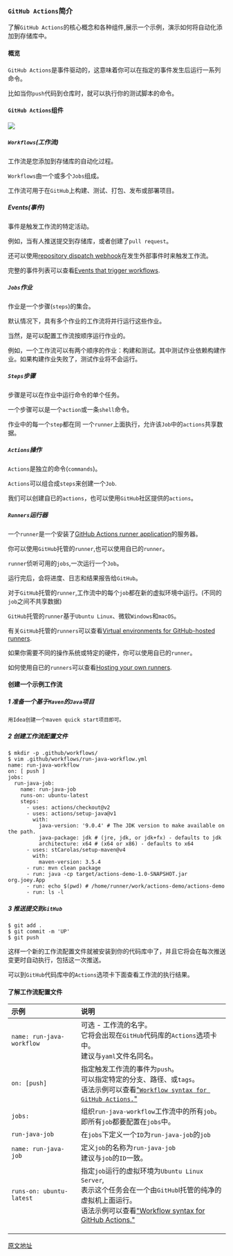 ### `GitHub Actions`简介

了解`GitHub Actions`的核心概念和各种组件,展示一个示例，演示如何将自动化添加到存储库中。

#### 概览

`GitHub Actions`是事件驱动的，这意味着你可以在指定的事件发生后运行一系列命令。

比如当你`push`代码到仓库时，就可以执行你的测试脚本的命令。

#### `GitHub Actions`组件

![](https://docs.github.com/assets/images/help/images/overview-actions-design.png)

##### `Workflows`(工作流)

工作流是您添加到存储库的自动化过程。

`Workflows`由一个或多个`Jobs`组成。

工作流可用于在`GitHub`上构建、测试、打包、发布或部署项目。

##### Events(事件)

事件是触发工作流的特定活动。

例如，当有人推送提交到存储库，或者创建了`pull request`。

还可以使用[repository dispatch webhook](https://docs.github.com/en/free-pro-team@latest/rest/reference/repos#create-a-repository-dispatch-event)在发生外部事件时来触发工作流。

完整的事件列表可以查看[Events that trigger workflows](https://docs.github.com/en/free-pro-team@latest/actions/reference/events-that-trigger-workflows).

##### `Jobs`作业

作业是一个步骤(`steps`)的集合。

默认情况下，具有多个作业的工作流将并行运行这些作业。

当然，是可以配置工作流按顺序运行作业的。

例如，一个工作流可以有两个顺序的作业：构建和测试。其中测试作业依赖构建作业。如果构建作业失败了，测试作业将不会运行。

##### `Steps`步骤

步骤是可以在作业中运行命令的单个任务。

一个步骤可以是一个`action`或一条`shell`命令。

作业中的每一个`step`都在同 一个`runner`上面执行，允许该`Job`中的`actions`共享数据。

##### `Actions`操作

`Actions`是独立的命令(`commands`)。

`Actions`可以组合成`steps`来创建一个`Job`.

我们可以创建自已的`actions`，也可以使用`GitHub`社区提供的`actions`。

##### `Runners`运行器

一个`runner`是一个安装了[GitHub Actions runner application](https://github.com/actions/runner)的服务器。

你可以使用`GitHub`托管的`runner`,也可以使用自已的`runner`。

`runner`侦听可用的`jobs`,一次运行一个`Job`。

运行完后，会将进度、日志和结果报告给`GitHub`。

对于`GitHub`托管的`runner`,工作流中的每个`job`都在新的虚拟环境中运行。(不同的`job`之间不共享数据)

`GitHub`托管的`runner`基于`Ubuntu Linux`、微软`Windows`和`macOS`。

有关`GitHub`托管的`runners`可以查看[Virtual environments for GitHub-hosted runners](https://docs.github.com/en/free-pro-team@latest/actions/reference/virtual-environments-for-github-hosted-runners).

如果你需要不同的操作系统或特定的硬件，你可以使用自已的`runner`。

如何使用自已的`runners`可以查看[Hosting your own runners](https://docs.github.com/en/free-pro-team@latest/actions/hosting-your-own-runners).



#### 创建一个示例工作流

##### 1 准备一个基于`Maven`的`Java`项目

```
用Idea创建一个maven quick start项目即可。
```

##### 2 创建工作流配置文件

```shell
$ mkdir -p .github/workflows/
$ vim .github/workflows/run-java-workflow.yml
name: run-java-workflow
on: [ push ]
jobs:
  run-java-job:
    name: run-java-job
    runs-on: ubuntu-latest
    steps:
      - uses: actions/checkout@v2
      - uses: actions/setup-java@v1
        with:
          java-version: '9.0.4' # The JDK version to make available on the path.
          java-package: jdk # (jre, jdk, or jdk+fx) - defaults to jdk
          architecture: x64 # (x64 or x86) - defaults to x64
      - uses: stCarolas/setup-maven@v4
        with:
          maven-version: 3.5.4
      - run: mvn clean package
      - run: java -cp target/actions-demo-1.0-SNAPSHOT.jar org.joey.App
      - run: echo $(pwd) # /home/runner/work/actions-demo/actions-demo
      - run: ls -l
```

##### 3 推送提交到`GitHub`

```shell
$ git add .
$ git commit -m 'UP'
$ git push
```

这样一个新的工作流配置文件就被安装到你的代码库中了，并且它将会在每次推送变更时自动执行，包括这一次推送。

可以到`GitHub`代码库中的`Actions`选项卡下面查看工作流的执行结果。

#### 了解工作流配置文件

| 示例                      | 说明                                                         |
| :------------------------ | :----------------------------------------------------------- |
| `name: run-java-workflow` | 可选 - 工作流的名字。<br />它将会出现在`GitHub`代码库的`Actions`选项卡中。<br />建议与`yaml`文件名同名。 |
| `on: [push]`              | 指定触发工作流的事件为`push`。<br />可以指定特定的分支、路径、或`tags`。<br />语法示例可以查看["`Workflow syntax for GitHub Actions.`"](https://docs.github.com/actions/reference/workflow-syntax-for-github-actions#onpushpull_requestpaths) |
| `jobs:`                   | 组织`run-java-workflow`工作流中的所有`job`。<br />即所有`job`都要配置在`jobs`中。 |
| `run-java-job`            | 在`jobs`下定义一个`ID`为`run-java-job`的`job`                |
| `name: run-java-job`      | 定义`job`的名称为`run-java-job`<br />建议与`job`的`ID`一致。 |
| `runs-on: ubuntu-latest`  | 指定`job`运行的虚拟环境为`Ubuntu Linux Server`,<br />表示这个任务会在一个由`GitHub`l托管的纯净的虚拟机上面运行。<br />语法示例可以查看["Workflow syntax for GitHub Actions."](https://docs.github.com/en/actions/reference/workflow-syntax-for-github-actions#jobsjob_idruns-on) |
|                           |                                                              |
|                           |                                                              |
|                           |                                                              |

[原文地址](https://docs.github.com/en/free-pro-team@latest/actions/learn-github-actions/introduction-to-github-actions)